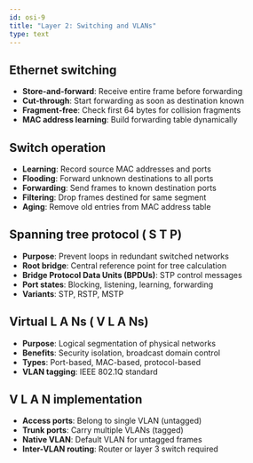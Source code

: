 ```yaml
---
id: osi-9
title: "Layer 2: Switching and VLANs"
type: text
---
```


## Ethernet switching

- **Store-and-forward**: Receive entire frame before forwarding
- **Cut-through**: Start forwarding as soon as destination known
- **Fragment-free**: Check first 64 bytes for collision fragments
- **MAC address learning**: Build forwarding table dynamically

## Switch operation

- **Learning**: Record source MAC addresses and ports
- **Flooding**: Forward unknown destinations to all ports
- **Forwarding**: Send frames to known destination ports
- **Filtering**: Drop frames destined for same segment
- **Aging**: Remove old entries from MAC address table

## Spanning tree protocol ( S T P)

- **Purpose**: Prevent loops in redundant switched networks
- **Root bridge**: Central reference point for tree calculation
- **Bridge Protocol Data Units (BPDUs)**: STP control messages
- **Port states**: Blocking, listening, learning, forwarding
- **Variants**: STP, RSTP, MSTP

## Virtual  L A Ns ( V L A Ns)

- **Purpose**: Logical segmentation of physical networks
- **Benefits**: Security isolation, broadcast domain control
- **Types**: Port-based, MAC-based, protocol-based
- **VLAN tagging**: IEEE 802.1Q standard

## V L A N implementation

- **Access ports**: Belong to single VLAN (untagged)
- **Trunk ports**: Carry multiple VLANs (tagged)
- **Native VLAN**: Default VLAN for untagged frames
- **Inter-VLAN routing**: Router or layer 3 switch required